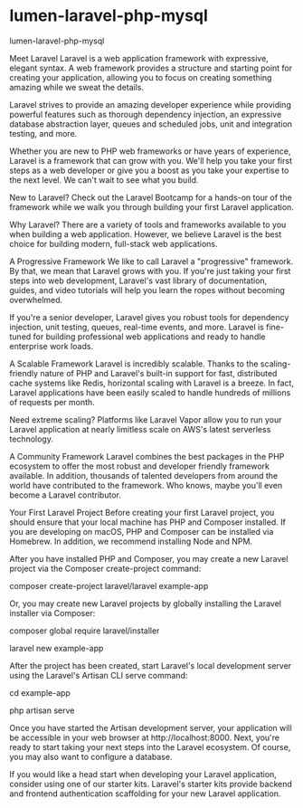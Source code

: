 # lumen-laravel-php-mysql
lumen-laravel-php-mysql

Meet Laravel
Laravel is a web application framework with expressive, elegant syntax. A web framework provides a structure and starting point for creating your application, allowing you to focus on creating something amazing while we sweat the details.

Laravel strives to provide an amazing developer experience while providing powerful features such as thorough dependency injection, an expressive database abstraction layer, queues and scheduled jobs, unit and integration testing, and more.

Whether you are new to PHP web frameworks or have years of experience, Laravel is a framework that can grow with you. We'll help you take your first steps as a web developer or give you a boost as you take your expertise to the next level. We can't wait to see what you build.


New to Laravel? Check out the Laravel Bootcamp for a hands-on tour of the framework while we walk you through building your first Laravel application.

Why Laravel?
There are a variety of tools and frameworks available to you when building a web application. However, we believe Laravel is the best choice for building modern, full-stack web applications.

A Progressive Framework
We like to call Laravel a "progressive" framework. By that, we mean that Laravel grows with you. If you're just taking your first steps into web development, Laravel's vast library of documentation, guides, and video tutorials will help you learn the ropes without becoming overwhelmed.

If you're a senior developer, Laravel gives you robust tools for dependency injection, unit testing, queues, real-time events, and more. Laravel is fine-tuned for building professional web applications and ready to handle enterprise work loads.

A Scalable Framework
Laravel is incredibly scalable. Thanks to the scaling-friendly nature of PHP and Laravel's built-in support for fast, distributed cache systems like Redis, horizontal scaling with Laravel is a breeze. In fact, Laravel applications have been easily scaled to handle hundreds of millions of requests per month.

Need extreme scaling? Platforms like Laravel Vapor allow you to run your Laravel application at nearly limitless scale on AWS's latest serverless technology.

A Community Framework
Laravel combines the best packages in the PHP ecosystem to offer the most robust and developer friendly framework available. In addition, thousands of talented developers from around the world have contributed to the framework. Who knows, maybe you'll even become a Laravel contributor.

Your First Laravel Project
Before creating your first Laravel project, you should ensure that your local machine has PHP and Composer installed. If you are developing on macOS, PHP and Composer can be installed via Homebrew. In addition, we recommend installing Node and NPM.

After you have installed PHP and Composer, you may create a new Laravel project via the Composer create-project command:

composer create-project laravel/laravel example-app

Or, you may create new Laravel projects by globally installing the Laravel installer via Composer:

composer global require laravel/installer
 
laravel new example-app

After the project has been created, start Laravel's local development server using the Laravel's Artisan CLI serve command:

cd example-app
 
php artisan serve

Once you have started the Artisan development server, your application will be accessible in your web browser at http://localhost:8000. Next, you're ready to start taking your next steps into the Laravel ecosystem. Of course, you may also want to configure a database.


If you would like a head start when developing your Laravel application, consider using one of our starter kits. Laravel's starter kits provide backend and frontend authentication scaffolding for your new Laravel application.
